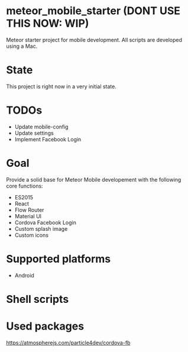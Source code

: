 # meteor_mobile_starter (DONT USE THIS NOW: WIP)
Meteor starter project for mobile development. All scripts are developed using a Mac.

# State
This project is right now in a very initial state.

# TODOs
- Update mobile-config
- Update settings
- Implement Facebook Login

# Goal
Provide a solid base for Meteor Mobile developement with the following core functions:
- ES2015
- React
- Flow Router
- Material UI
- Cordova Facebook Login
- Custom splash image
- Custom icons

# Supported platforms
- Android

# Shell scripts

# Used packages
https://atmospherejs.com/particle4dev/cordova-fb
